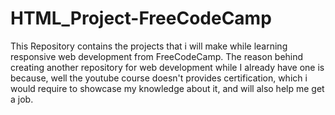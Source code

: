 # HTML_Project-FreeCodeCamp
This Repository contains the projects that i will make while learning responsive web development from FreeCodeCamp.
The reason behind creating another repository for web development while I already have one is because, well the youtube course doesn't provides certification, which i would require to showcase my knowledge about it, and will also help me get a job.
